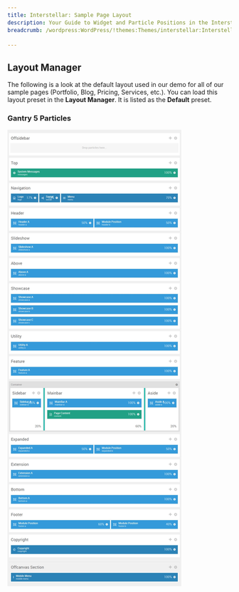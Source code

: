```yaml
---
title: Interstellar: Sample Page Layout
description: Your Guide to Widget and Particle Positions in the Interstellar Theme for WordPress
breadcrumb: /wordpress:WordPress/!themes:Themes/interstellar:Interstellar

---
```


Layout Manager
-----

The following is a look at the default layout used in our demo for all of our sample pages (Portfolio, Blog, Pricing, Services, etc.). You can load this layout preset in the **Layout Manager**. It is listed as the **Default** preset.

### Gantry 5 Particles

![positions](assets/default_layout.jpeg)
